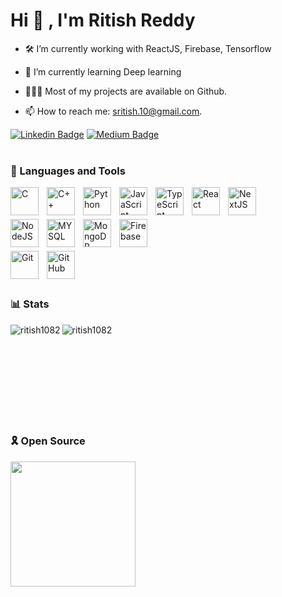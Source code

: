 # Hi 👋 , I'm  Ritish Reddy

- 🛠   I’m currently working with ReactJS, Firebase, Tensorflow

- 🚀   I’m currently learning Deep learning

- 👨🏻‍💻   Most of my projects are available on Github.

- 📫   How to reach me: sritish.10@gmail.com.

[![Linkedin Badge](https://img.shields.io/badge/-LinkedIn-0e76a8?style=flat-square&logo=Linkedin&logoColor=white)](https://linkedin.com/in/ritish-reddy)
[![Medium Badge](https://img.shields.io/badge/-Medium-e4405f?style=flat-square&logo=Medium&logoColor=white)](https://medium.com/@ritish-reddy)
<br><br>

### 🧰 Languages and Tools

<div>
<img align="left" alt="C" width="45px" style="padding-right:10px;" src="https://cdn.jsdelivr.net/gh/devicons/devicon/icons/c/c-original.svg" />
<img align="left" alt="C++" width="45px" style="padding-right:10px;" src="https://cdn.jsdelivr.net/gh/devicons/devicon/icons/cplusplus/cplusplus-original.svg" />
<img align="left" alt="Python" width="45px" style="padding-right:10px;" src="https://cdn.jsdelivr.net/gh/devicons/devicon/icons/python/python-plain.svg" />
<img align="left" alt="JavaScript" width="45px" style="padding-right:10px;" src="https://cdn.jsdelivr.net/gh/devicons/devicon/icons/javascript/javascript-plain.svg" />
<img align="left" alt="TypeScript" width="45px" style="padding-right:10px;" src="https://cdn.jsdelivr.net/gh/devicons/devicon/icons/typescript/typescript-plain.svg" />
<img align="left" alt="React" width="45px" style="padding-right:10px;" src="https://cdn.jsdelivr.net/gh/devicons/devicon/icons/react/react-original.svg" />
<img align="left" alt="NextJS" width="45px" style="padding-right:10px;" src="https://cdn.jsdelivr.net/gh/devicons/devicon/icons/nextjs/nextjs-original.svg"  />
</div><br><br><br>

<div>
<img align="left" alt="NodeJS" width="45px" style="padding-right:10px;" src="https://cdn.jsdelivr.net/gh/devicons/devicon/icons/nodejs/nodejs-original.svg" />
<img align="left" alt="MYSQL" width="45px" style="padding-right:10px;" src="https://cdn.jsdelivr.net/gh/devicons/devicon/icons/mysql/mysql-original-wordmark.svg"  />
<img align="left" alt="MongoDB" width="45px" style="padding-right:10px;" src="https://cdn.jsdelivr.net/gh/devicons/devicon/icons/mongodb/mongodb-plain-wordmark.svg" />
<img align="left" alt="Firebase" width="45px" style="padding-right:10px;" src="https://cdn.jsdelivr.net/gh/devicons/devicon/icons/firebase/firebase-plain-wordmark.svg"  />
</div><br><br><br>

<div>
<img align="left" alt="Git" width="45px" style="padding-right:10px;" src="https://cdn.jsdelivr.net/gh/devicons/devicon/icons/git/git-original.svg"/>
<img align="left" alt="GitHub" width="45px" style="padding-right:10px;" src="https://cdn.jsdelivr.net/gh/devicons/devicon/icons/github/github-original.svg" />
</div><br><br><br>


### 📊 Stats
<div>
  <img align="left" src="https://github-readme-stats.vercel.app/api?username=ritish1082&show_icons=true&locale=en" alt="ritish1082" />
  <img align="left" src="https://github-readme-stats.vercel.app/api/top-langs?username=ritish1082&show_icons=true&locale=en&layout=compact" alt="ritish1082" />
</div><br><br><br><br><br><br><br><br><br>


### 🎗️ Open Source
<img style="width:200px" src="https://www.holopin.io/_next/image?url=https%3A%2F%2Fassets.holopin.io%2FeyJidWNrZXQiOiJob2xvcGluLWFzc2V0cyIsImtleSI6ImFzc2V0cy9jbDhkOHVrb3MwMDk0MDlqbnVuaGRhcDd3IiwiZWRpdHMiOnsicm90YXRlIjpudWxsfX0%3D&w=1920&q=75" />





